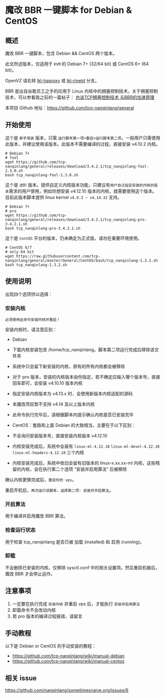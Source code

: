 # 魔改 BBR 一键脚本 for Debian & CentOS

## 概述
魔改 BBR 一键脚本，包含 Debian && CentOS 两个版本。

此文所述版本，仅适用于 `KVM` 的 Debian 7+ (32/64 bit) 或 CentOS 6+ (64 bit)。

OpenVZ 请右转 [lkl-haproxy](https://github.com/tcp-nanqinlang/wiki/lkl-haproxy) 或 [lkl-rinetd](https://github.com/tcp-nanqinlang/wiki/lkl-rinetd) 分支。

BBR 是出自谷歌员工之手的应用于 Linux 内核中的拥塞控制技术。关于拥塞控制技术，可以参看我之前的一篇帖子： [也谈TCP拥塞控制技术 与BBR的加速原理](https://sometimesnaive.org/article/8)

本项目 Github 地址：https://github.com/tcp-nanqinlang/general


## 开始使用
这个是 `新手简装` 版本，只需 `运行脚本第一项+重启+运行脚本第二项`。一般用户只需使用此版本，并建议使用该版本。此版本不需要编译的过程，直接安装 v4.10.2 内核。
```language-bash
# Debian 7+
# fool
wget https://github.com/tcp-nanqinlang/general/releases/download/3.4.2.1/tcp_nanqinlang-fool-1.3.0.sh
bash tcp_nanqinlang-fool-1.3.0.sh
```

这个是 `进阶` 版本。提供自定义内核版本功能，只建议有`用户自己指定安装的内核的版本`需求的用户使用，例如你想安装 v4.12.10 版本的内核，就需要使用这个版本。目前此版本脚本提供 linux kernel `v4.9.3 ~ v4.14.32` 支持。
```language-bash
# Debian 7+
# pro
wget https://github.com/tcp-nanqinlang/general/releases/download/3.4.2.1/tcp_nanqinlang-pro-3.4.2.1.sh
bash tcp_nanqinlang-pro-3.4.2.1.sh
```

这个是 `CentOS` 平台的版本，仍未确定为正式版，请勿在重要环境使用。
```language-bash
# CentOS 6/7
# only 64 bit
wget https://raw.githubusercontent.com/tcp-nanqinlang/general/master/General/CentOS/bash/tcp_nanqinlang-1.3.2.sh
bash tcp_nanqinlang-1.3.2.sh
```


## 使用说明
出现四个选项供以选择：

### 安装内核
`必须使用此命令安装内核并重启！`

安装内核时，请注意区别：

- Debian
 - 下载内核安装包至 /home/tcp_nanqinlang，脚本第二项运行完成后移除该文件夹
 - 系统中只会留下新安装的内核，原有的所有内核都会被移除
 - 对于 pro 版本，安装的内核版本由你指定，若不确定应输入哪个版本号，直接回车即可，会安装 v4.10.10 版本内核
 - 指定安装内核版本为 v4.13.x 时，会使用新版本内核适配的源码
 - 本魔改项目暂不支持 v4.14 及以上版本内核
 - 此命令执行完毕后，请根据脚本内提示确认内核是否已安装完毕

- CentOS：套路和上面 Debian 的大致相当，主要在于以下区别：
 - 不会询问安装版本号，直接安装内核版本 v4.12.10
 - 内核安装完成后，系统中会装有 `linux-ml-4.12.10` `linux-ml-devel-4.12.10` `linux-ml-headers-4.12.10` 三个内核
 - 内核安装完成后，系统中依旧会留有旧版本的 linux-x.xx.xx-ml 内核，这些残留的内核，会在执行第二个选项 “安装并启用算法” 后被移除

确认内核更换完成后，`重启你的 vps`。

重启开机后，`再次运行该脚本，选择第二项: 安装并开启算法`。

### 开启算法
用于编译并启用魔改 BBR 算法。

### 检查运行状态
用于检查 tcp_nanqinlang 是否已被 加载 (installed) 和 启用 (running)。

### 卸载
不会删除已安装的内核，仅移除 sysctl.conf 中的相关设置项。然后重启机器后，魔改 BBR 才会停止运作。


## 注意事项
1. 一定要在执行完成 `安装内核` 并重启 vps 后，才能执行 `安装并启用算法`
2. 卸载命令不会改动内核
3. 若 pro 版本的编译过程报错，请留言

## 手动教程
以下是 Debian or CentOS 的手动安装的教程：
- https://github.com/tcp-nanqinlang/wiki/manual-debian
- https://github.com/tcp-nanqinlang/wiki/manual-centos


## 相关 issue
https://github.com/nanqinlang/sometimesnaive.org/issues/6